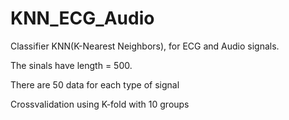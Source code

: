 # KNN_ECG_Audio
Classifier KNN(K-Nearest Neighbors), for ECG and Audio signals.

The sinals have length = 500.

There are 50 data for each type of signal

Crossvalidation using K-fold with 10 groups
